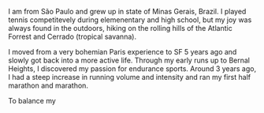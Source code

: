 I am from São Paulo and grew up in state of Minas Gerais, Brazil. I played tennis competitevely during elemenentary and high school, but my joy was always found in the outdoors, hiking on the rolling hills of the Atlantic Forrest and Cerrado (tropical savanna). 

I moved from a very bohemian Paris experience to SF 5 years ago and slowly got back into a more active life. Through my early runs up to Bernal Heights, I discovered my passion for endurance sports. Around 3 years ago, I had a steep increase in running volume and intensity and ran my first half marathon and marathon. 

To balance my 



